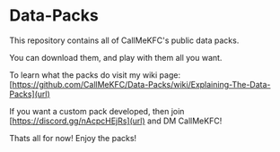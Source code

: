# Data-Packs
This repository contains all of CallMeKFC's public data packs.

You can download them, and play with them all you want.

To learn what the packs do visit my wiki page: [https://github.com/CallMeKFC/Data-Packs/wiki/Explaining-The-Data-Packs](url)

If you want a custom pack developed, then join [https://discord.gg/nAcpcHEjRs](url) and DM CallMeKFC!

Thats all for now! Enjoy the packs!
